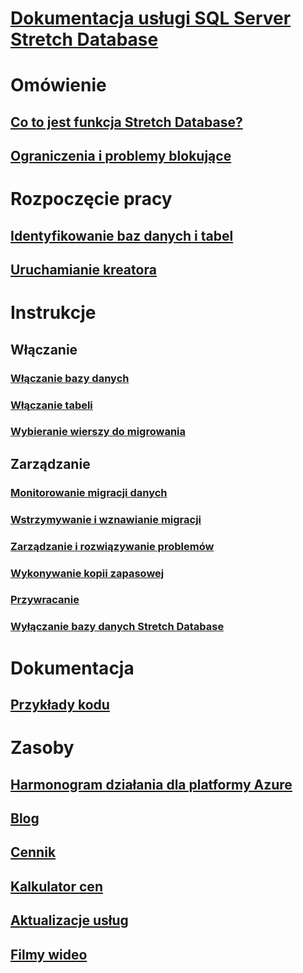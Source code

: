 # [Dokumentacja usługi SQL Server Stretch Database](index.md)

# Omówienie
## [Co to jest funkcja Stretch Database?](/sql/sql-server/stretch-database/stretch-database)
## [Ograniczenia i problemy blokujące](/sql/sql-server/stretch-database/limitations-for-stretch-database)

# Rozpoczęcie pracy
## [Identyfikowanie baz danych i tabel](/sql/sql-server/stretch-database/stretch-database-databases-and-tables-stretch-database-advisor)
## [Uruchamianie kreatora](/sql/sql-server/stretch-database/get-started-by-running-the-enable-database-for-stretch-wizard)

# Instrukcje
## Włączanie
### [Włączanie bazy danych](/sql/sql-server/stretch-database/enable-stretch-database-for-a-database)
### [Włączanie tabeli](/sql/sql-server/stretch-database/enable-stretch-database-for-a-table)
### [Wybieranie wierszy do migrowania](/sql/sql-server/stretch-database/select-rows-to-migrate-by-using-a-filter-function-stretch-database)
## Zarządzanie
### [Monitorowanie migracji danych](/sql/sql-server/stretch-database/monitor-and-troubleshoot-data-migration-stretch-database)
### [Wstrzymywanie i wznawianie migracji](/sql/sql-server/stretch-database/pause-and-resume-data-migration-stretch-database)
### [Zarządzanie i rozwiązywanie problemów](/sql/sql-server/stretch-database/manage-and-troubleshoot-stretch-database)
### [Wykonywanie kopii zapasowej](/sql/sql-server/stretch-database/backup-stretch-enabled-databases-stretch-database)
### [Przywracanie](/sql/sql-server/stretch-database/restore-stretch-enabled-databases-stretch-database)
### [Wyłączanie bazy danych Stretch Database](/sql/sql-server/stretch-database/disable-stretch-database-and-bring-back-remote-data)

# Dokumentacja
## [Przykłady kodu](https://azure.microsoft.com/en-us/resources/samples/?service=sql-server-database)

# Zasoby
## [Harmonogram działania dla platformy Azure](https://azure.microsoft.com/roadmap/)
## [Blog](https://blogs.technet.microsoft.com/dataplatforminsider/tag/stretch-database/)
## [Cennik](https://azure.microsoft.com/pricing/details/sql-server-stretch-database/)
## [Kalkulator cen](https://azure.microsoft.com/pricing/calculator/)
## [Aktualizacje usług](https://azure.microsoft.com/updates/?product=sql-server-stretch-database)
## [Filmy wideo](https://azure.microsoft.com/documentation/videos/index/?services=sql-server-stretch-database)

